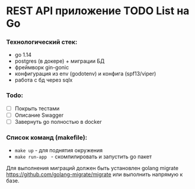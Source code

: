 # REST API приложение TODO List на Go

### Технологический стек:

- go 1.14
- postgres (в докере) + миграции БД
- фреймворк gin-gonic
- конфигурация из env (godotenv) и конфига (spf13/viper)
- работа с бд через sqlx

### Todo:

- [ ] Покрыть тестами
- [ ] Описание Swagger
- [ ] Завернуть go полностью в docker

### Список команд (makefile):

* `make up` - для поднятия окружения
* `make run-app ` - скомпилировать и запустить go пакет

Для выполнения миграций должен быть установлен golang migrate https://github.com/golang-migrate/migrate или выполнить напрямую к базе.